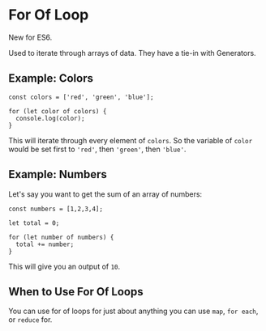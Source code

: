 # For Of Loop

New for ES6.

Used to iterate through arrays of data. They have a tie-in with Generators.


## Example: Colors

```
const colors = ['red', 'green', 'blue'];

for (let color of colors) {
  console.log(color);
}
```

This will iterate through every element of `colors`. So the variable of `color` would be set first to `'red'`, then `'green'`, then `'blue'`.


## Example: Numbers

Let's say you want to get the sum of an array of numbers:

```
const numbers = [1,2,3,4];

let total = 0;

for (let number of numbers) {
  total += number;
}
```

This will give you an output of `10`.


## When to Use For Of Loops

You can use for of loops for just about anything you can use `map`, `for each`, or `reduce` for.